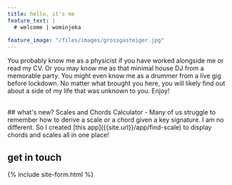 ```yaml
---
title: hello, it's me
feature_text: |
  # welcome | wominjeka
  
feature_image: "/files/images/grossgasteiger.jpg"
---
```


You probably know me as a physicist if you have worked alongside me or read my CV. Or you may know me as that minimal house DJ from a memorable party. You might even know me as a drummer from a live gig before lockdown. No matter what brought you here, you will likely find out about a side of my life that was unknown to you. Enjoy!

<br/>
## what's new?
Scales and Chords Calculator - Many of us struggle to remember how to derive a scale or a chord given a key signature. I am no different. So I created [this app]({{site.url}}/app/find-scale) to display chords and scales all in one place!


<br/>

## get in touch

{% include site-form.html %}